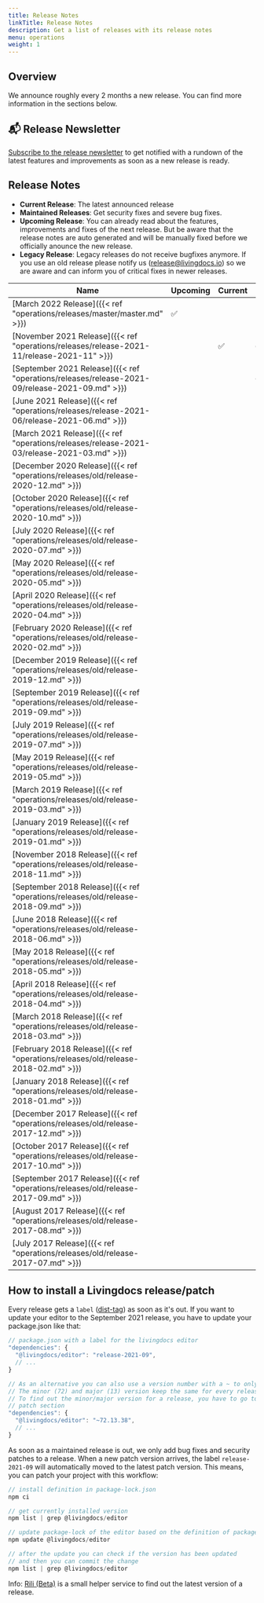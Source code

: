 ```yaml
---
title: Release Notes
linkTitle: Release Notes
description: Get a list of releases with its release notes
menu: operations
weight: 1
---
```


## Overview

We announce roughly every 2 months a new release. You can find more information in the sections below.

## 📬 Release Newsletter
[Subscribe to the release newsletter](https://confirmsubscription.com/h/j/61B064416E79453D) to get notified with a rundown of the latest features and improvements as soon as a new release is ready.

## Release Notes

* **Current Release**: The latest announced release
* **Maintained Releases**: Get security fixes and severe bug fixes.
* **Upcoming Release**: You can already read about the features, improvements and fixes of the next release. But be aware that the release notes are auto generated and will be manually fixed before we officially anounce the new release.
* **Legacy Release**: Legacy releases do not receive bugfixes anymore. If you use an old release please notify us (release@livingdocs.io) so we are aware and can inform you of critical fixes in newer releases.

|Name|Upcoming|Current|Maintained|Legacy|
|-|-|-|-|-|
|[March 2022 Release]({{< ref "operations/releases/master/master.md" >}})|✅||||
|[November 2021 Release]({{< ref "operations/releases/release-2021-11/release-2021-11" >}})||✅|✅||
|[September 2021 Release]({{< ref "operations/releases/release-2021-09/release-2021-09.md" >}})|||✅||
|[June 2021 Release]({{< ref "operations/releases/release-2021-06/release-2021-06.md" >}})||||✅|
|[March 2021 Release]({{< ref "operations/releases/release-2021-03/release-2021-03.md" >}})||||✅|
|[December 2020 Release]({{< ref "operations/releases/old/release-2020-12.md" >}})||||✅|
|[October 2020 Release]({{< ref "operations/releases/old/release-2020-10.md" >}})||||✅|
|[July 2020 Release]({{< ref "operations/releases/old/release-2020-07.md" >}})||||✅|
|[May 2020 Release]({{< ref "operations/releases/old/release-2020-05.md" >}})||||✅|
|[April 2020 Release]({{< ref "operations/releases/old/release-2020-04.md" >}})||||✅|
|[February 2020 Release]({{< ref "operations/releases/old/release-2020-02.md" >}})||||✅|
|[December 2019 Release]({{< ref "operations/releases/old/release-2019-12.md" >}})||||✅|
|[September 2019 Release]({{< ref "operations/releases/old/release-2019-09.md" >}})||||✅|
|[July 2019 Release]({{< ref "operations/releases/old/release-2019-07.md" >}})||||✅|
|[May 2019 Release]({{< ref "operations/releases/old/release-2019-05.md" >}})||||✅|
|[March 2019 Release]({{< ref "operations/releases/old/release-2019-03.md" >}})||||✅|
|[January 2019 Release]({{< ref "operations/releases/old/release-2019-01.md" >}})||||✅|
|[November 2018 Release]({{< ref "operations/releases/old/release-2018-11.md" >}})||||✅|
|[September 2018 Release]({{< ref "operations/releases/old/release-2018-09.md" >}})||||✅|
|[June 2018 Release]({{< ref "operations/releases/old/release-2018-06.md" >}})||||✅|
|[May 2018 Release]({{< ref "operations/releases/old/release-2018-05.md" >}})||||✅|
|[April 2018 Release]({{< ref "operations/releases/old/release-2018-04.md" >}})||||✅|
|[March 2018 Release]({{< ref "operations/releases/old/release-2018-03.md" >}})||||✅|
|[February 2018 Release]({{< ref "operations/releases/old/release-2018-02.md" >}})||||✅|
|[January 2018 Release]({{< ref "operations/releases/old/release-2018-01.md" >}})||||✅|
|[December 2017 Release]({{< ref "operations/releases/old/release-2017-12.md" >}})||||✅|
|[October 2017 Release]({{< ref "operations/releases/old/release-2017-10.md" >}})||||✅|
|[September 2017 Release]({{< ref "operations/releases/old/release-2017-09.md" >}})||||✅|
|[August 2017 Release]({{< ref "operations/releases/old/release-2017-08.md" >}})||||✅|
|[July 2017 Release]({{< ref "operations/releases/old/release-2017-07.md" >}})||||✅|


## How to install a Livingdocs release/patch

Every release gets a `label` ([dist-tag](https://docs.npmjs.com/cli/v7/commands/npm-dist-tag#purpose)) as soon as it's out. If you want to update your editor to the September 2021 release, you have to update your package.json like that:

```js
// package.json with a label for the livingdocs editor
"dependencies": {
  "@livingdocs/editor": "release-2021-09",
  // ...
}

// As an alternative you can also use a version number with a ~ to only allow patch updates
// The minor (72) and major (13) version keep the same for every release, just the patch (38) version will be increased
// To find out the minor/major version for a release, you have to go to the release notes of a release and check the
// patch section
"dependencies": {
  "@livingdocs/editor": "~72.13.38",
  // ...
}
```

As soon as a maintained release is out, we only add bug fixes and security patches to a release. When a new patch version arrives, the label `release-2021-09` will automatically moved to the latest patch version. This means, you can patch your project with this workflow:

```js
// install definition in package-lock.json
npm ci

// get currently installed version
npm list | grep @livingdocs/editor

// update package-lock of the editor based on the definition of package.json
npm update @livingdocs/editor

// after the update you can check if the version has been updated
// and then you can commit the change
npm list | grep @livingdocs/editor
```

Info: [Rili (Beta)](https://rili.cluster.livingdocs.io/) is a small helper service to find out the latest version of a release.